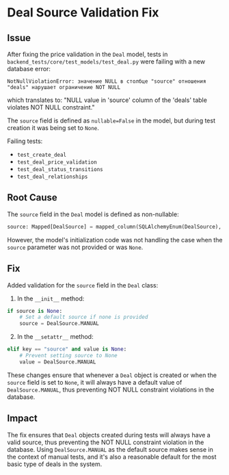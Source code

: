 # Deal Source Validation Fix

## Issue
After fixing the price validation in the `Deal` model, tests in `backend_tests/core/test_models/test_deal.py` were failing with a new database error:

```
NotNullViolationError: значение NULL в столбце "source" отношения "deals" нарушает ограничение NOT NULL
```

which translates to: "NULL value in 'source' column of the 'deals' table violates NOT NULL constraint."

The `source` field is defined as `nullable=False` in the model, but during test creation it was being set to `None`.

Failing tests:
- `test_create_deal`
- `test_deal_price_validation`
- `test_deal_status_transitions`
- `test_deal_relationships`

## Root Cause
The `source` field in the `Deal` model is defined as non-nullable:
```python
source: Mapped[DealSource] = mapped_column(SQLAlchemyEnum(DealSource), nullable=False)
```

However, the model's initialization code was not handling the case when the `source` parameter was not provided or was `None`. 

## Fix
Added validation for the `source` field in the `Deal` class:

1. In the `__init__` method:
```python
if source is None:
    # Set a default source if none is provided
    source = DealSource.MANUAL
```

2. In the `__setattr__` method:
```python
elif key == "source" and value is None:
    # Prevent setting source to None
    value = DealSource.MANUAL
```

These changes ensure that whenever a `Deal` object is created or when the `source` field is set to `None`, it will always have a default value of `DealSource.MANUAL`, thus preventing NOT NULL constraint violations in the database.

## Impact
The fix ensures that `Deal` objects created during tests will always have a valid source, thus preventing the NOT NULL constraint violation in the database. Using `DealSource.MANUAL` as the default source makes sense in the context of manual tests, and it's also a reasonable default for the most basic type of deals in the system. 